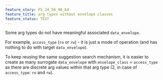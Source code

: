 ```yaml
---
feature_story: FS_24_50_40_64
feature_title: arg types without envelope classes
feature_status: TEST
---
```


Some arg types do not have meaningful associated `data_envelope`.

For example, `access_type` (`ro` or `rw`) - it is just a mode of operation
(and has nothing to do with target `data_envelope`).

To keep reusing the same suggestion search mechanism,
it is easier to create as many surrogate `data_envelope` with `envelope_class` = `access_type`
as there are discrete arg values within that arg type (2, in case of `access_type`: `ro` and `rw`).
